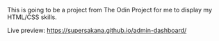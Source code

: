 This is going to be a project from The Odin Project for me to display my HTML/CSS skills.

Live preview: https://supersakana.github.io/admin-dashboard/

